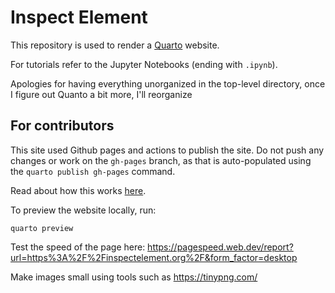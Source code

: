 # Inspect Element

This repository is used to render a [Quarto](https://quarto.org/) website.

For tutorials refer to the Jupyter Notebooks (ending with `.ipynb`).

Apologies for having everything unorganized in the top-level directory, once I figure out Quanto a bit more, I'll reorganize

## For contributors

This site used Github pages and actions to publish the site.
Do not push any changes or work on the `gh-pages` branch, as that is auto-populated using the `quarto publish gh-pages` command.

Read about how this works [here](https://quarto.org/docs/publishing/github-pages.html).

To preview the website locally, run:
```
quarto preview
```

Test the speed of the page here:
https://pagespeed.web.dev/report?url=https%3A%2F%2Finspectelement.org%2F&form_factor=desktop

Make images small using tools such as https://tinypng.com/